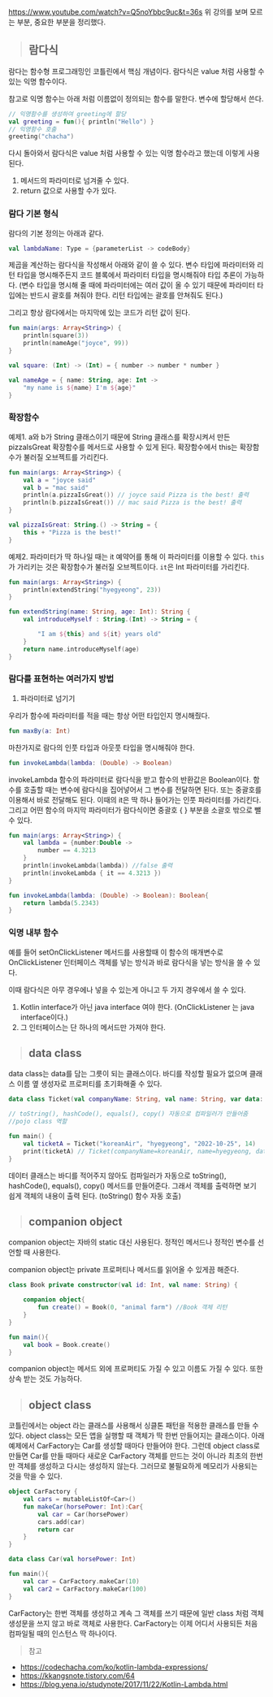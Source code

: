 https://www.youtube.com/watch?v=Q5noYbbc9uc&t=36s
위 강의를 보며 모르는 부분, 중요한 부분을 정리했다.

> ## 람다식

람다는 함수형 프로그래밍인 코틀린에서 핵심 개념이다.
람다식은 value 처럼 사용할 수 있는 익명 함수이다.

참고로 익명 함수는 아래 처럼 이름없이 정의되는 함수를 말한다. 변수에 할당해서 쓴다.

```kotlin
// 익명함수를 생성하여 greeting에 할당
val greeting = fun(){ println("Hello") }
// 익명함수 호출
greeting("chacha")
```

다시 돌아와서 람다식은 value 처럼 사용할 수 있는 익명 함수라고 했는데 이렇게 사용된다.

1. 메서드의 파라미터로 넘겨줄 수 있다.
2. return 값으로 사용할 수가 있다.

### 람다 기본 형식

람다의 기본 정의는 아래과 같다.

```kotlin
val lambdaName: Type = {parameterList -> codeBody}
```

제곱을 계산하는 람다식을 작성해서 아래와 같이 쓸 수 있다.
변수 타입에 파라미터와 리턴 타입을 명시해주든지 코드 블록에서 파라미터 타입을 명시해줘야 타입 추론이 가능하다.
(변수 타입을 명시해 줄 때에 파라미터에는 여러 값이 올 수 있기 때문에 파라미터 타입에는 반드시 괄호를 쳐줘야 한다. 리턴 타입에는 괄호를 안쳐줘도 된다.)

그리고 항상 람다에서는 마지막에 있는 코드가 리턴 값이 된다.

```kotlin
fun main(args: Array<String>) {
    println(square(3))
    println(nameAge("joyce", 99))
}

val square: (Int) -> (Int) = { number -> number * number }

val nameAge = { name: String, age: Int ->
    "my name is ${name} I'm ${age}"
}
```

### 확장함수

예제1.
a와 b가 String 클래스이기 때문에 String 클래스를 확장시켜서 만든 pizzaIsGreat 확장함수를 메서드로 사용할 수 있게 된다.
확장함수에서 this는 확장함수가 불러질 오브젝트를 가리킨다.

```kotlin
fun main(args: Array<String>) {
    val a = "joyce said"
    val b = "mac said"
    println(a.pizzaIsGreat()) // joyce said Pizza is the best! 출력
    println(b.pizzaIsGreat()) // mac said Pizza is the best! 출력
}

val pizzaIsGreat: String.() -> String = {
    this + "Pizza is the best!"
}
```

예제2.
파라미터가 딱 하나일 때는 it 예약어를 통해 이 파라미터를 이용할 수 있다.
`this`가 가리키는 것은 확장함수가 불러질 오브젝트이다.
`it`은 Int 파라미터를 가리킨다.

```kotlin
fun main(args: Array<String>) {
    println(extendString("hyegyeong", 23))
}

fun extendString(name: String, age: Int): String {
    val introduceMyself : String.(Int) -> String = {

        "I am ${this} and ${it} years old"
    }
    return name.introduceMyself(age)
}
```

### 람다를 표현하는 여러가지 방법

1. 파라미터로 넘기기

우리가 함수에 파라미터를 적을 때는 항상 어떤 타입인지 명시해줬다.

```kotlin
fun maxBy(a: Int)
```

마찬가지로 람다의 인풋 타입과 아웃풋 타입을 명시해줘야 한다.

```kotlin
fun invokeLambda(lambda: (Double) -> Boolean)
```

invokeLambda 함수의 파라미터로 람다식을 받고 함수의 반환값은 Boolean이다.
함수를 호출할 때는 변수에 람다식을 집어넣어서 그 변수를 전달하면 된다.
또는 중괄호를 이용해서 바로 전달해도 된다. 이때의 it은 딱 하나 들어가는 인풋 파라미터를 가리킨다.
그리고 어떤 함수의 마지막 파라미터가 람다식이면 중괄호 { } 부분을 소괄호 밖으로 뺄 수 있다.

```kotlin
fun main(args: Array<String>) {
    val lambda = {number:Double ->
        number == 4.3213
    }
    println(invokeLambda(lambda)) //false 출력
    println(invokeLambda { it == 4.3213 })
}

fun invokeLambda(lambda: (Double) -> Boolean): Boolean{
    return lambda(5.2343)
}
```

### 익명 내부 함수

예를 들어 setOnClickListener 메서드를 사용할때 이 함수의 매개변수로 OnClickListener 인터페이스 객체를 넣는 방식과 바로 람다식을 넣는 방식을 쓸 수 있다.

이때 람다식은 아무 경우에나 넣을 수 있는게 아니고 두 가지 경우에서 쓸 수 있다.

1. Kotlin interface가 아닌 java interface 여야 한다.
   (OnClickListener 는 java interface이다.)
2. 그 인터페이스는 단 하나의 메서드만 가져야 한다.

> ## data class

data class는 data를 담는 그릇이 되는 클래스이다.
바디를 작성할 필요가 없으며 클래스 이름 옆 생성자로 프로퍼티를 초기화해줄 수 있다.

```kotlin
data class Ticket(val companyName: String, val name: String, var data: String, var seatNumber: Int)

// toString(), hashCode(), equals(), copy() 자동으로 컴파일러가 만들어줌
//pojo class 역할

fun main() {
    val ticketA = Ticket("koreanAir", "hyegyeong", "2022-10-25", 14)
    print(ticketA) // Ticket(companyName=koreanAir, name=hyegyeong, data=2022-10-25, seatNumber=14) 출력
}
```

데이터 클래스는 바디를 적어주지 않아도 컴파일러가 자동으로 toString(), hashCode(), equals(), copy() 메서드를 만들어준다.
그래서 객체를 출력하면 보기 쉽게 객체의 내용이 출력 된다. (toString() 함수 자동 호출)

> ## companion object

companion object는 자바의 static 대신 사용된다.
정적인 메서드나 정적인 변수를 선언할 때 사용한다.

companion object는 private 프로퍼티나 메서드를 읽어올 수 있게끔 해준다.

```kotlin
class Book private constructor(val id: Int, val name: String) {

    companion object{
        fun create() = Book(0, "animal farm") //Book 객체 리턴
    }
}

fun main(){
    val book = Book.create()
}
```

companion object는 메서드 외에 프로퍼티도 가질 수 있고 이름도 가질 수 있다. 또한 상속 받는 것도 가능하다.

> ## object class

코틀린에서는 object 라는 클래스를 사용해서 싱클톤 패턴을 적용한 클래스를 만들 수 있다.
object class는 모든 앱을 실행할 때 객체가 딱 한번 만들어지는 클래스이다.
아래 예제에서 CarFactory는 Car를 생성할 때마다 만들어야 한다. 그런데 object class로 만들면 Car를 만들 때마다 새로운 CarFactory 객체를 만드는 것이 아니라 최초의 한번만 객체를 생성하고 다시는 생성하지 않는다. 그러므로 불필요하게 메모리가 사용되는 것을 막을 수 있다.

```kotlin
object CarFactory {
    val cars = mutableListOf<Car>()
    fun makeCar(horsePower: Int):Car{
        val car = Car(horsePower)
        cars.add(car)
        return car
    }
}

data class Car(val horsePower: Int)

fun main(){
    val car = CarFactory.makeCar(10)
    val car2 = CarFactory.makeCar(100)
}
```

CarFactory는 한번 객체를 생성하고 계속 그 객체를 쓰기 때문에 일반 class 처럼 객체 생성문을 쓰지 않고 바로 객체로 사용한다. CarFactory는 이제 어디서 사용되든 처음 컴파일될 때의 인스턴스 딱 하나이다.

> 참고

- https://codechacha.com/ko/kotlin-lambda-expressions/
- https://kkangsnote.tistory.com/64
- https://blog.yena.io/studynote/2017/11/22/Kotlin-Lambda.html
